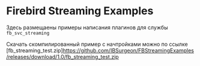# Firebird Streaming Examples

Здесь размещаены примеры написания плагинов для службы `fb_svc_streaming`

Скачать скомпилированный пример с начтройками можно по ссылке [fb_streaming_test.zip]https://github.com/IBSurgeon/FBStreamingExamples/releases/download/1.0/fb_streaming_test.zip

